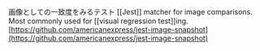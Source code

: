 
画像としての一致度をみるテスト
[[Jest]] matcher for image comparisons. Most commonly used for [[visual regression test]]ing.
[https://github.com/americanexpress/jest-image-snapshot](https://github.com/americanexpress/jest-image-snapshot)
